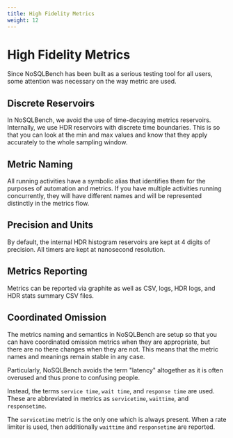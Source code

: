 ```yaml
---
title: High Fidelity Metrics
weight: 12
---
```


# High Fidelity Metrics

Since NoSQLBench has been built as a serious testing tool for all users,
some attention was necessary on the way metric are used.

## Discrete Reservoirs

In NoSQLBench, we avoid the use of time-decaying metrics reservoirs.
Internally, we use HDR reservoirs with discrete time boundaries. This is
so that you can look at the min and max values and know that they apply
accurately to the whole sampling window.

## Metric Naming

All running activities have a symbolic alias that identifies them for the
purposes of automation and metrics. If you have multiple activities
running concurrently, they will have different names and will be
represented distinctly in the metrics flow.

## Precision and Units

By default, the internal HDR histogram reservoirs are kept at 4 digits of
precision. All timers are kept at nanosecond resolution.

## Metrics Reporting

Metrics can be reported via graphite as well as CSV, logs, HDR logs, and
HDR stats summary CSV files.

## Coordinated Omission

The metrics naming and semantics in NoSQLBench are setup so that you can
have coordinated omission metrics when they are appropriate, but there are
no there changes when they are not. This means that the metric names and
meanings remain stable in any case.

Particularly, NoSQLBench avoids the term "latency" altogether as it is
often overused and thus prone to confusing people.

Instead, the terms `service time`, `wait time`, and `response time` are
used. These are abbreviated in metrics as `servicetime`, `waittime`, and
`responsetime`.

The `servicetime` metric is the only one which is always present. When a
rate limiter is used, then additionally `waittime` and `responsetime` are
reported.



